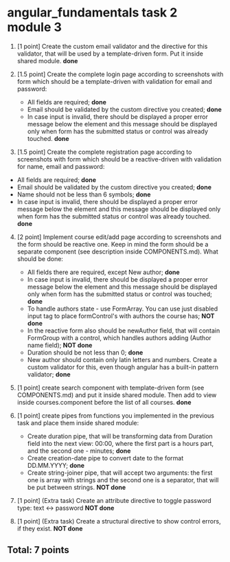 # angular_fundamentals task 2 module 3
1. [1 point] Create the custom email validator and the directive for this validator, that will be used by a
   template-driven form. Put it inside shared module.  **done**


2. [1.5 point] Create the complete login page according to screenshots with form which should be a
  template-driven with validation for email and password:
   * All fields are required;  **done**
   * Email should be validated by the custom directive you created;  **done**
   * In case input is invalid, there should be displayed a proper error message below the element and this
     message should be displayed only when form has the submitted status or control was already
     touched. **done**
  
3. [1.5 point] Create the complete registration page according to screenshots with form which should be
  a reactive-driven with validation for name, email and password:
  * All fields are required; **done**
  * Email should be validated by the custom directive you created; **done**
  * Name should not be less than 6 symbols; **done**
  * In case input is invalid, there should be displayed a proper error message below the element and this
  message should be displayed only when form has the submitted status or control was already
  touched. **done**

4. [2 point] Implement course edit/add page according to screenshots and the form should be reactive
   one. Keep in mind the form should be a separate component (see description inside
   COMPONENTS.md). What should be done:
   * All fields there are required, except New author; **done**
   * In case input is invalid, there should be displayed a proper error message below the element and this
   message should be displayed only when form has the submitted status or control was touched; **done**
   * To handle authors state - use FormArray. You can use just disabled input tag to place
   formControl's with authors the course has; **NOT done**
   * In the reactive form also should be newAuthor field, that will contain FormGroup with a control,
   which handles authors adding (Author name field); **NOT done**
   * Duration should be not less than 0; **done**
   * New author should contain only latin letters and numbers. Create a custom validator for this, even
   though angular has a built-in pattern validator; **done**

5. [1 point] create search component with template-driven form (see COMPONENTS.md) and put it inside
shared module. Then add to view inside courses.component before the list of all courses. **done**

6. [1 point] create pipes from functions you implemented in the previous task and place them inside
   shared module:
   * Create duration pipe, that will be transforming data from Duration field into the next view: 00:00,
   where the first part is a hours part, and the second one - minutes; **done**
   * Create creation-date pipe to convert date to the format DD.MM.YYYY; **done**
   * Create string-joiner pipe, that will accept two arguments: the first one is array with strings and
   the second one is a separator, that will be put between strings. **NOT done**
7. [1 point] (Extra task) Create an attribute directive to toggle password type: text <-> password **NOT done**
8. [1 point] (Extra task) Create a structural directive to show control errors, if they exist. **NOT done**

## Total: 7 points
